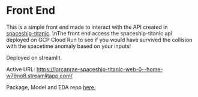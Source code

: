 # Front End
This is a simple front end made to interact with the API created in [spaceship-titanic](https://github.com/lorcanrae/spaceship-titanic).
\nThe front end access the spaceship-titanic api deployed on GCP Cloud Run to see if you would have survived the collision with the spacetime anomaly based on your inputs!

Deployed on streamlit.

Active URL: https://lorcanrae-spaceship-titanic-web-0--home-w79no8.streamlitapp.com/

Package, Model and EDA repo [here.](https://github.com/lorcanrae/spaceship-titanic)
